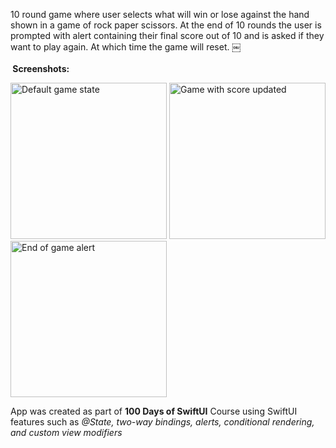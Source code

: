 10 round game where user selects what will win or lose against the hand shown in a game of rock paper scissors.
At the end of 10 rounds the user is prompted with alert containing their final score out of 10 and is asked if they want to play again. At which time the game will reset.
￼
<br/><br/>
** Screenshots:**
<p float="left">
  <img alt="Default game state" src="https://github.com/anthonycandelino/RockPaperScissors/assets/32252982/bf88241a-ca60-49ee-9b55-9ced8e2e1f1f" width="250" />
  <img alt="Game with score updated" src="https://github.com/anthonycandelino/RockPaperScissors/assets/32252982/b6e1a0e5-5026-41a3-ac66-1f92d81a63a8" width="250" />
  <img alt="End of game alert" src="https://github.com/anthonycandelino/RockPaperScissors/assets/32252982/9ee69e85-b8a1-4dc6-b388-4ebc41d6d286" width="250" />
</p>

App was created as part of **100 Days of SwiftUI** Course using SwiftUI features such as _@State, two-way bindings, alerts, conditional rendering, and custom view modifiers_
